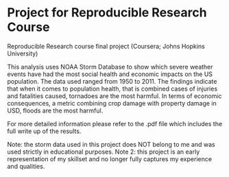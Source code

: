 # Project for Reproducible Research Course
Reproducible Research course final project (Coursera; Johns Hopkins University)

This analysis uses NOAA Storm Database to show which severe weather events have had the most social 
health and economic impacts on the US population. The data used ranged from 1950 to 2011. The 
findings indicate that when it comes to population health, that is combined cases of injuries 
and fatalities caused, tornadoes are the most harmful. In terms of economic consequences, a metric 
combining crop damage with property damage in USD, floods are the most harmful.

For more detailed information please refer to the .pdf file which includes the full write up of the
results. 

Note: the storm data used in this project does NOT belong to me and was used strictly in educational
purposes.
Note 2: this project is an early representation of my skillset and no longer fully captures my
experience and qualities. 

